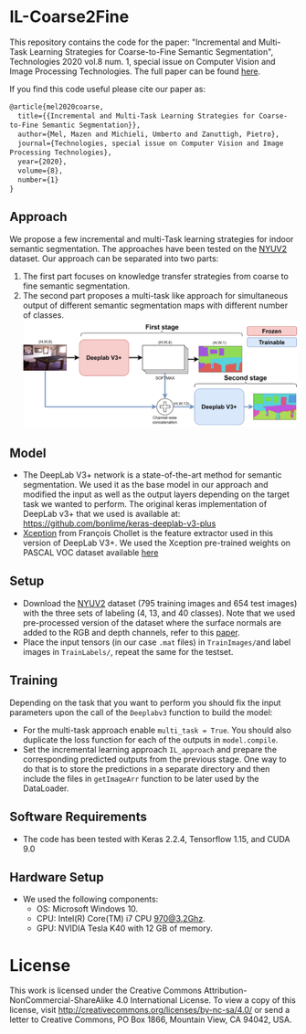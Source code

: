 # IL-Coarse2Fine
This repository contains the code for the paper: "Incremental and Multi-Task Learning Strategies for Coarse-to-Fine Semantic Segmentation", Technologies 2020 vol.8 num. 1, special issue on Computer Vision and Image Processing Technologies. The full paper can be found [here](https://www.mdpi.com/2227-7080/8/1/1).

If you find this code useful please cite our paper as:

```
@article{mel2020coarse,
  title={{Incremental and Multi-Task Learning Strategies for Coarse-to-Fine Semantic Segmentation}},
  author={Mel, Mazen and Michieli, Umberto and Zanuttigh, Pietro},
  journal={Technologies, special issue on Computer Vision and Image Processing Technologies},
  year={2020},
  volume={8},
  number={1}
}
```


## Approach
We propose a few incremental and multi-Task learning strategies for indoor semantic segmentation. The approaches have been tested on the [NYUV2](https://cs.nyu.edu/~silberman/datasets/nyu_depth_v2.html) dataset. Our approach can be separated into two parts:
1) The first part focuses on knowledge transfer strategies from coarse to fine semantic segmentation. 
2) The second part proposes a multi-task like approach for simultaneous output of different semantic segmentation maps with different number of classes.
![alt text](images/Architecture.png " ")

## Model
* The DeepLab V3+ network is a state-of-the-art method for semantic segmentation. We used it as the base model in our approach and modified the input as well as the output layers depending on the target task we wanted to perform.
The original keras implementation of DeepLab v3+ that we used is available at: https://github.com/bonlime/keras-deeplab-v3-plus
* [Xception](https://arxiv.org/abs/1610.02357) from François Chollet is the feature extractor used in this version of DeepLab V3+. We used the Xception pre-trained weights on PASCAL VOC dataset available [here](https://github.com/bonlime/keras-deeplab-v3-plus/releases/download/1.1/deeplabv3_xception_tf_dim_ordering_tf_kernels.h5)



## Setup
* Download the [NYUV2](https://cs.nyu.edu/~silberman/datasets/nyu_depth_v2.html) dataset (795 training images and 654 test images) with the three sets of labeling (4, 13, and 40 classes). Note that we used pre-processed version of the dataset where the surface normals are added to the RGB and depth channels, refer to this [paper](https://ieeexplore.ieee.org/document/8120042). 
* Place the input tensors (in our case `.mat` files) in `TrainImages/`and label images in `TrainLabels/`, repeat the same for the testset.

## Training
Depending on the task that you want to perform you should fix the input parameters upon the call of the `Deeplabv3` function to build the model:
* For the multi-task approach enable `multi_task = True`. You should also duplicate the loss function for each of the outputs in `model.compile`.
* Set the incremental learning approach `IL_approach` and prepare the corresponding predicted outputs from the previous stage.
One way to do that is to store the predictions in a separate directory and then include the files in `getImageArr` function to be later used by the DataLoader.

## Software Requirements
* The code has been tested with Keras 2.2.4, Tensorflow 1.15, and CUDA 9.0

## Hardware Setup
* We used the following components:
  * OS: Microsoft Windows 10.
  * CPU: Intel(R) Core(TM) i7 CPU 970@3.2Ghz.
  * GPU: NVIDIA Tesla K40 with 12 GB of memory.

# License

This work is licensed under the Creative Commons Attribution-NonCommercial-ShareAlike 4.0 International License. To view a copy of this license, visit http://creativecommons.org/licenses/by-nc-sa/4.0/ or send a letter to Creative Commons, PO Box 1866, Mountain View, CA 94042, USA.
